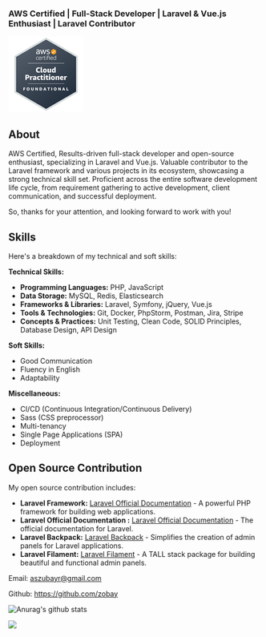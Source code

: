 ### AWS Certified | Full-Stack Developer | Laravel & Vue.js Enthusiast | Laravel Contributor


![AWS Certified Cloud Practitioner](https://raw.githubusercontent.com/zobay/zobay/main/aws.png)

## About
AWS Certified, Results-driven full-stack developer and open-source enthusiast, specializing in Laravel and Vue.js. Valuable contributor to the Laravel framework and various projects in its ecosystem, showcasing a strong technical skill set. 
Proficient across the entire software development life cycle, from requirement gathering to active development, client communication, and successful deployment.

So, thanks for your attention, and looking forward to work with you!

## Skills

Here's a breakdown of my technical and soft skills:

**Technical Skills:**

* **Programming Languages:** PHP, JavaScript
* **Data Storage:** MySQL, Redis, Elasticsearch
* **Frameworks & Libraries:** Laravel, Symfony, jQuery, Vue.js
* **Tools & Technologies:** Git, Docker, PhpStorm, Postman, Jira, Stripe
* **Concepts & Practices:** Unit Testing, Clean Code, SOLID Principles, Database Design, API Design

**Soft Skills:**

* Good Communication
* Fluency in English
* Adaptability

**Miscellaneous:**

* CI/CD (Continuous Integration/Continuous Delivery)
* Sass (CSS preprocessor)
* Multi-tenancy
* Single Page Applications (SPA)
* Deployment

## Open Source Contribution

My open source contribution includes:

* **Laravel Framework:** [Laravel Official Documentation](https://laravel.com) - A powerful PHP framework for building web applications.
* **Laravel Official Documentation :** [Laravel Official Documentation](https://laravel.com/docs) - The official documentation for Laravel.
* **Laravel Backpack:** [Laravel Backpack](https://backpackforlaravel.com/) - Simplifies the creation of admin panels for Laravel applications.
* **Laravel Filament:** [Laravel Filament](https://filament.laravel.com/) - A TALL stack package for building beautiful and functional admin panels.




Email: aszubayr@gmail.com

Github: https://github.com/zobay

![Anurag's github stats](https://github-readme-stats.vercel.app/api?username=zobay&count_private=true&show_icons=true&theme=radical)

![](https://komarev.com/ghpvc/?username=zobay&color=brightgreen)

